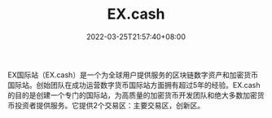 ﻿---
weight: 
title: "EX.cash"
description: "EX.cash国际站由比特币银行团队携手打造，总部位于塞舌尔。"
date: 2022-03-25T21:57:40+08:00
lastmod: 2022-03-25T16:45:40+08:00
draft: false
authors: ["Metabd"]
featuredImage: "ex-cash.webp"
link: ""
tags: ["交易所","EX.cash"]
categories: ["navigation"]
navigation: ["交易所"]
lightgallery: true
toc: true
pinned: false
recommend: false
recommend1: false
---
EX国际站（EX.cash）是一个为全球用户提供服务的区块链数字资产和加密货币国际站。创始团队在成功运营数字货币国际站方面拥有超过5年的经验。EX.cash的目的是创建一个专门的国际站，为高质量的加密货币开发团队和绝大多数加密货币投资者提供服务。它提供2个交易区：主要交易区，创新区。
